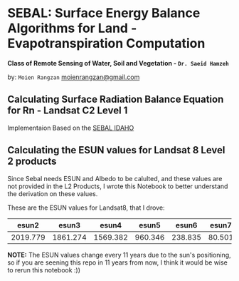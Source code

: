 # SEBAL: Surface Energy Balance Algorithms for Land - Evapotranspiration Computation
**Class of Remote Sensing of Water, Soil and Vegetation - `Dr. Saeid Hamzeh`**

by: `Moien Rangzan`
moienrangzan@gmail.com
## Calculating Surface Radiation Balance Equation for Rn - Landsat C2 Level 1

Implementaion Based on the [SEBAL IDAHO](https://www.posmet.ufv.br/wp-content/uploads/2016/09/MET-479-Waters-et-al-SEBAL.pdf)


## Calculating the ESUN values for Landsat 8 Level 2 products
Since Sebal needs ESUN and Albedo to be calulted, and these values are not provided in the L2 Products, I wrote this Notebook to better understand the derivation on these values.


These are the ESUN values for Landsat8, that I drove:

| esun2 | esun3 | esun4 | esun5 | esun6 | esun7 |
|:-----:|:-----:|:-----:|:-----:|:-----:|:-----:|
|2019.779|1861.274|1569.382|960.346|238.835|80.501|

**NOTE:** The ESUN values change every 11 years due to the sun's positioning, so if you are seening this repo in 11 years from now, I think it would be wise to rerun this notebook :))